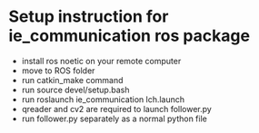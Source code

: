 # Setup instruction for ie_communication ros package

* install ros noetic on your remote computer
* move to ROS folder
* run catkin_make command
* run source devel/setup.bash
* run roslaunch ie_communication lch.launch
* qreader and cv2 are required to launch follower.py
* run follower.py separately as a normal python file
